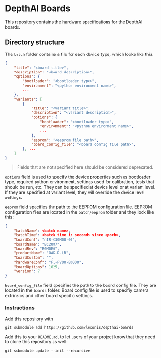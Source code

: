 # DepthAI Boards

This repository contains the hardware specifications for the DepthAI boards.

## Directory structure

The `batch` folder contains a file for each device type, which looks like this:
```json
{
	"title": "<board title>",
	"description": "<board description>",
	"options": {
		"bootloader": "<bootloader type>",
		"environment": "<python environment name>",
		...
	},
	"variants": [
		{
			"title": "<variant title>",
			"description": "<variant description>",
			"options": {
				"bootloader": "<bootloader type>",
				"environment": "<python environment name>",
				...
			},
			"eeprom": "<eeprom file path>",
			"board_config_file": "<board config file path>",
		}, ...
	]
}
```
> Fields that are not specified here should be considered deprecated.

`options` field is used to specify the device properties such as bootloader type, required python environment, settings used for calibration, tests that should be run, etc. They can be specified at device level or at variant level. If they are specified at variant level, they will override the device level settings.

`eeprom` field specifies the path to the EEPROM configuration file. EEPROM configuration files are located in the `batch/eeprom` folder and they look like this:

```json
{
    "batchName": <batch name>,
    "batchTime": <batch time in seconds since epoch>,
    "boardConf": "nIR-C30M00-00",
    "boardName": "BC2087",
    "boardRev": "R0M0E0",
    "productName": "OAK-D-LR",
    "boardCustom": "",
    "hardwareConf": "F1-FV00-BC000",
    "boardOptions": 1025,
    "version": 7
}
```

`board_config_file` field specifies the path to the baord config file. They are located in the `boards` folder. Board config file is used to specifiy camera extrinsics and other board specific settings.


### Instructions
Add this repository with
```
git submodule add https://github.com/luxonis/depthai-boards
```

Add this to your `README.md`, to let users of your project know that they need to clone this repository as well:
```
git submodule update --init --recursive
```